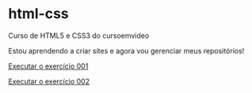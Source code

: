 # html-css
 Curso de HTML5 e CSS3 do cursoemvideo

 Estou aprendendo a criar sites e agora vou gerenciar meus repositórios!

<a href="https://juniorasantos.github.io/html-css/exercicios/ex001/index.html">Executar o exercício 001</a>

<a href="https://juniorasantos.github.io/html-css/exercicios/ex002/index.html">Executar o exercício 002</a>